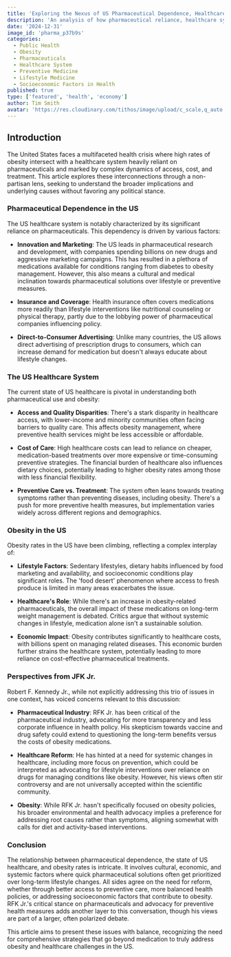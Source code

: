 ```yaml
---
title: 'Exploring the Nexus of US Pharmaceutical Dependence, Healthcare, and Obesity'
description: 'An analysis of how pharmaceutical reliance, healthcare system inefficiencies, and rising obesity rates intersect in the US.'
date: '2024-12-31'
image_id: 'pharma_p37b9s'
categories:
  - Public Health
  - Obesity
  - Pharmaceuticals
  - Healthcare System
  - Preventive Medicine
  - Lifestyle Medicine
  - Socioeconomic Factors in Health
published: true
type: ['featured', 'health', 'economy']
author: Tim Smith
avatar: 'https://res.cloudinary.com/tithos/image/upload/c_scale,q_auto:eco,w_1500/v1735660194/pharma_p37b9s.avif'
---
```


<script>
  import { ExternalLink } from '../lib';
  import { CldImage } from 'svelte-cloudinary';
</script>

<CldImage
  width='100%'
  src='pharma_p37b9s'
  alt='Exploring the Nexus of US Pharmaceutical Dependence, Healthcare, and Obesity'
  aspect-ratio='16:9'
/>

## Introduction

The United States faces a multifaceted health crisis where high rates of obesity intersect with a healthcare system heavily reliant on pharmaceuticals and marked by complex dynamics of access, cost, and treatment. This article explores these interconnections through a non-partisan lens, seeking to understand the broader implications and underlying causes without favoring any political stance.

### Pharmaceutical Dependence in the US

The US healthcare system is notably characterized by its significant reliance on pharmaceuticals. This dependency is driven by various factors:

- **Innovation and Marketing**: The US leads in pharmaceutical research and development, with companies spending billions on new drugs and aggressive marketing campaigns. This has resulted in a plethora of medications available for conditions ranging from diabetes to obesity management. However, this also means a cultural and medical inclination towards pharmaceutical solutions over lifestyle or preventive measures.

- **Insurance and Coverage**: Health insurance often covers medications more readily than lifestyle interventions like nutritional counseling or physical therapy, partly due to the lobbying power of pharmaceutical companies influencing policy.

- **Direct-to-Consumer Advertising**: Unlike many countries, the US allows direct advertising of prescription drugs to consumers, which can increase demand for medication but doesn't always educate about lifestyle changes.

### The US Healthcare System

The current state of US healthcare is pivotal in understanding both pharmaceutical use and obesity:

- **Access and Quality Disparities**: There's a stark disparity in healthcare access, with lower-income and minority communities often facing barriers to quality care. This affects obesity management, where preventive health services might be less accessible or affordable.

- **Cost of Care**: High healthcare costs can lead to reliance on cheaper, medication-based treatments over more expensive or time-consuming preventive strategies. The financial burden of healthcare also influences dietary choices, potentially leading to higher obesity rates among those with less financial flexibility.

- **Preventive Care vs. Treatment**: The system often leans towards treating symptoms rather than preventing diseases, including obesity. There's a push for more preventive health measures, but implementation varies widely across different regions and demographics.

### Obesity in the US

Obesity rates in the US have been climbing, reflecting a complex interplay of:

- **Lifestyle Factors**: Sedentary lifestyles, dietary habits influenced by food marketing and availability, and socioeconomic conditions play significant roles. The 'food desert' phenomenon where access to fresh produce is limited in many areas exacerbates the issue.

- **Healthcare's Role**: While there's an increase in obesity-related pharmaceuticals, the overall impact of these medications on long-term weight management is debated. Critics argue that without systemic changes in lifestyle, medication alone isn't a sustainable solution.

- **Economic Impact**: Obesity contributes significantly to healthcare costs, with billions spent on managing related diseases. This economic burden further strains the healthcare system, potentially leading to more reliance on cost-effective pharmaceutical treatments.

### Perspectives from JFK Jr.

Robert F. Kennedy Jr., while not explicitly addressing this trio of issues in one context, has voiced concerns relevant to this discussion:

- **Pharmaceutical Industry**: RFK Jr. has been critical of the pharmaceutical industry, advocating for more transparency and less corporate influence in health policy. His skepticism towards vaccine and drug safety could extend to questioning the long-term benefits versus the costs of obesity medications.

- **Healthcare Reform**: He has hinted at a need for systemic changes in healthcare, including more focus on prevention, which could be interpreted as advocating for lifestyle interventions over reliance on drugs for managing conditions like obesity. However, his views often stir controversy and are not universally accepted within the scientific community.

- **Obesity**: While RFK Jr. hasn't specifically focused on obesity policies, his broader environmental and health advocacy implies a preference for addressing root causes rather than symptoms, aligning somewhat with calls for diet and activity-based interventions.

### Conclusion

The relationship between pharmaceutical dependence, the state of US healthcare, and obesity rates is intricate. It involves cultural, economic, and systemic factors where quick pharmaceutical solutions often get prioritized over long-term lifestyle changes. All sides agree on the need for reform, whether through better access to preventive care, more balanced health policies, or addressing socioeconomic factors that contribute to obesity. RFK Jr.'s critical stance on pharmaceuticals and advocacy for preventive health measures adds another layer to this conversation, though his views are part of a larger, often polarized debate.

This article aims to present these issues with balance, recognizing the need for comprehensive strategies that go beyond medication to truly address obesity and healthcare challenges in the US.
